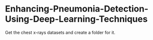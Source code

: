 # Enhancing-Pneumonia-Detection-Using-Deep-Learning-Techniques
Get the chest x-rays datasets and create a folder for it.
